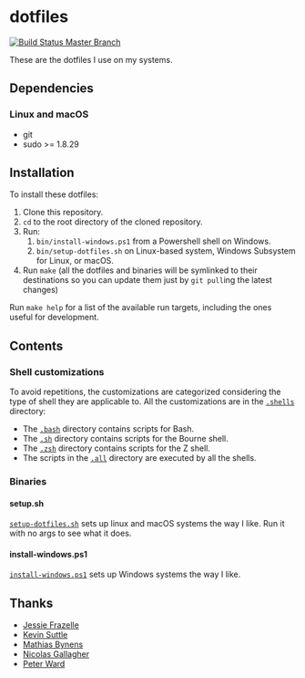 # dotfiles

[![Build Status Master Branch](https://travis-ci.com/ferrarimarco/dotfiles.svg?branch=master)](https://travis-ci.com/ferrarimarco/dotfiles)

These are the dotfiles I use on my systems.

## Dependencies

### Linux and macOS

- git
- sudo >= 1.8.29

## Installation

To install these dotfiles:

1. Clone this repository.
1. `cd` to the root directory of the cloned repository.
1. Run:
    1. `bin/install-windows.ps1` from a Powershell shell on Windows.
    1. `bin/setup-dotfiles.sh` on Linux-based system, Windows Subsystem for
        Linux, or macOS.
1. Run `make` (all the dotfiles and binaries will be symlinked to their
    destinations so you can update them just by `git pull`ing the latest changes)

Run `make help` for a list of the available run targets, including the ones
useful for development.

## Contents

### Shell customizations

To avoid repetitions, the customizations are categorized considering the type of
shell they are applicable to. All the customizations are in the
[`.shells`](.shells) directory:

- The [`.bash`](.shells/.bash/) directory contains scripts for Bash.
- The [`.sh`](.shells/.sh/) directory contains scripts for the Bourne shell.
- The [`.zsh`](.shells/.zsh/) directory contains scripts for the Z shell.
- The scripts in the [`.all`](.shells/.all/) directory are executed by all the
    shells.

### Binaries

#### setup.sh

[`setup-dotfiles.sh`](bin/setup-dotfiles.sh) sets up linux and macOS systems the
way I like. Run it with no args to see what it does.

#### install-windows.ps1

[`install-windows.ps1`](bin/install-windows.ps1) sets up Windows systems the way
I like.

## Thanks

- [Jessie Frazelle](https://github.com/jessfraz/dotfiles)
- [Kevin Suttle](https://github.com/kevinSuttle/dotfiles)
- [Mathias Bynens](https://github.com/mathiasbynens/dotfiles)
- [Nicolas Gallagher](https://github.com/necolas/dotfiles)
- [Peter Ward](https://blog.flowblok.id.au/2013-02/shell-startup-scripts.html)

